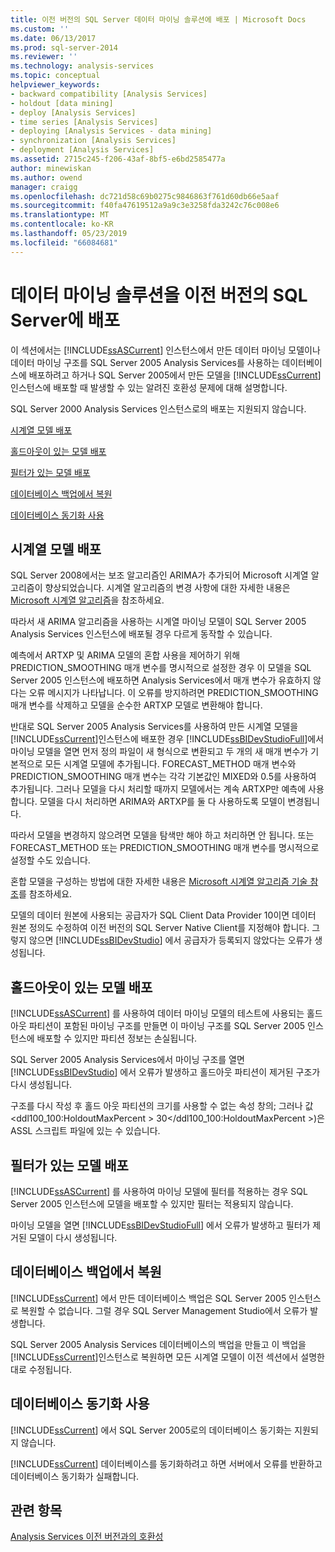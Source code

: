 ```yaml
---
title: 이전 버전의 SQL Server 데이터 마이닝 솔루션에 배포 | Microsoft Docs
ms.custom: ''
ms.date: 06/13/2017
ms.prod: sql-server-2014
ms.reviewer: ''
ms.technology: analysis-services
ms.topic: conceptual
helpviewer_keywords:
- backward compatibility [Analysis Services]
- holdout [data mining]
- deploy [Analysis Services]
- time series [Analysis Services]
- deploying [Analysis Services - data mining]
- synchronization [Analysis Services]
- deployment [Analysis Services]
ms.assetid: 2715c245-f206-43af-8bf5-e6bd2585477a
author: minewiskan
ms.author: owend
manager: craigg
ms.openlocfilehash: dc721d58c69b0275c9846863f761d60db66e5aaf
ms.sourcegitcommit: f40fa47619512a9a9c3e3258fda3242c76c008e6
ms.translationtype: MT
ms.contentlocale: ko-KR
ms.lasthandoff: 05/23/2019
ms.locfileid: "66084681"
---
```

# <a name="deploy-a-data-mining-solution-to-previous-versions-of-sql-server"></a>데이터 마이닝 솔루션을 이전 버전의 SQL Server에 배포
  이 섹션에서는 [!INCLUDE[ssASCurrent](../../includes/ssascurrent-md.md)] 인스턴스에서 만든 데이터 마이닝 모델이나 데이터 마이닝 구조를 SQL Server 2005 Analysis Services를 사용하는 데이터베이스에 배포하려고 하거나 SQL Server 2005에서 만든 모델을 [!INCLUDE[ssCurrent](../../includes/sscurrent-md.md)]인스턴스에 배포할 때 발생할 수 있는 알려진 호환성 문제에 대해 설명합니다.  
  
 SQL Server 2000 Analysis Services 인스턴스로의 배포는 지원되지 않습니다.  
  
 [시계열 모델 배포](#bkmk_TimeSeries)  
  
 [홀드아웃이 있는 모델 배포](#bkmk_Holdout)  
  
 [필터가 있는 모델 배포](#bkmk_Filter)  
  
 [데이터베이스 백업에서 복원](#bkmk_Backup)  
  
 [데이터베이스 동기화 사용](#bkmk_Synch)  
  
##  <a name="bkmk_TimeSeries"></a> 시계열 모델 배포  
 SQL Server 2008에서는 보조 알고리즘인 ARIMA가 추가되어 Microsoft 시계열 알고리즘이 향상되었습니다. 시계열 알고리즘의 변경 사항에 대한 자세한 내용은 [Microsoft 시계열 알고리즘](microsoft-time-series-algorithm.md)을 참조하세요.  
  
 따라서 새 ARIMA 알고리즘을 사용하는 시계열 마이닝 모델이 SQL Server 2005 Analysis Services 인스턴스에 배포될 경우 다르게 동작할 수 있습니다.  
  
 예측에서 ARTXP 및 ARIMA 모델의 혼합 사용을 제어하기 위해 PREDICTION_SMOOTHING 매개 변수를 명시적으로 설정한 경우 이 모델을 SQL Server 2005 인스턴스에 배포하면 Analysis Services에서 매개 변수가 유효하지 않다는 오류 메시지가 나타납니다. 이 오류를 방지하려면 PREDICTION_SMOOTHING 매개 변수를 삭제하고 모델을 순수한 ARTXP 모델로 변환해야 합니다.  
  
 반대로 SQL Server 2005 Analysis Services를 사용하여 만든 시계열 모델을 [!INCLUDE[ssCurrent](../../includes/sscurrent-md.md)]인스턴스에 배포한 경우 [!INCLUDE[ssBIDevStudioFull](../../includes/ssbidevstudiofull-md.md)]에서 마이닝 모델을 열면 먼저 정의 파일이 새 형식으로 변환되고 두 개의 새 매개 변수가 기본적으로 모든 시계열 모델에 추가됩니다. FORECAST_METHOD 매개 변수와 PREDICTION_SMOOTHING 매개 변수는 각각 기본값인 MIXED와 0.5를 사용하여 추가됩니다. 그러나 모델을 다시 처리할 때까지 모델에서는 계속 ARTXP만 예측에 사용합니다. 모델을 다시 처리하면 ARIMA와 ARTXP를 둘 다 사용하도록 모델이 변경됩니다.  
  
 따라서 모델을 변경하지 않으려면 모델을 탐색만 해야 하고 처리하면 안 됩니다. 또는 FORECAST_METHOD 또는 PREDICTION_SMOOTHING 매개 변수를 명시적으로 설정할 수도 있습니다.  
  
 혼합 모델을 구성하는 방법에 대한 자세한 내용은 [Microsoft 시계열 알고리즘 기술 참조](microsoft-time-series-algorithm-technical-reference.md)를 참조하세요.  
  
 모델의 데이터 원본에 사용되는 공급자가 SQL Client Data Provider 10이면 데이터 원본 정의도 수정하여 이전 버전의 SQL Server Native Client를 지정해야 합니다. 그렇지 않으면 [!INCLUDE[ssBIDevStudio](../../includes/ssbidevstudio-md.md)] 에서 공급자가 등록되지 않았다는 오류가 생성됩니다.  
  
##  <a name="bkmk_Holdout"></a> 홀드아웃이 있는 모델 배포  
 [!INCLUDE[ssASCurrent](../../includes/ssascurrent-md.md)] 를 사용하여 데이터 마이닝 모델의 테스트에 사용되는 홀드아웃 파티션이 포함된 마이닝 구조를 만들면 이 마이닝 구조를 SQL Server 2005 인스턴스에 배포할 수 있지만 파티션 정보는 손실됩니다.  
  
 SQL Server 2005 Analysis Services에서 마이닝 구조를 열면 [!INCLUDE[ssBIDevStudio](../../includes/ssbidevstudio-md.md)] 에서 오류가 발생하고 홀드아웃 파티션이 제거된 구조가 다시 생성됩니다.  
  
 구조를 다시 작성 후 홀드 아웃 파티션의 크기를 사용할 수 없는 속성 창의; 그러나 값 \<ddl100_100:HoldoutMaxPercent > 30\</ddl100_100:HoldoutMaxPercent >)은 ASSL 스크립트 파일에 있는 수 있습니다.  
  
##  <a name="bkmk_Filter"></a> 필터가 있는 모델 배포  
 [!INCLUDE[ssASCurrent](../../includes/ssascurrent-md.md)] 를 사용하여 마이닝 모델에 필터를 적용하는 경우 SQL Server 2005 인스턴스에 모델을 배포할 수 있지만 필터는 적용되지 않습니다.  
  
 마이닝 모델을 열면 [!INCLUDE[ssBIDevStudioFull](../../includes/ssbidevstudiofull-md.md)] 에서 오류가 발생하고 필터가 제거된 모델이 다시 생성됩니다.  
  
##  <a name="bkmk_Backup"></a> 데이터베이스 백업에서 복원  
 [!INCLUDE[ssCurrent](../../includes/sscurrent-md.md)] 에서 만든 데이터베이스 백업은 SQL Server 2005 인스턴스로 복원할 수 없습니다. 그럴 경우 SQL Server Management Studio에서 오류가 발생합니다.  
  
 SQL Server 2005 Analysis Services 데이터베이스의 백업을 만들고 이 백업을 [!INCLUDE[ssCurrent](../../includes/sscurrent-md.md)]인스턴스로 복원하면 모든 시계열 모델이 이전 섹션에서 설명한 대로 수정됩니다.  
  
##  <a name="bkmk_Synch"></a> 데이터베이스 동기화 사용  
 [!INCLUDE[ssCurrent](../../includes/sscurrent-md.md)] 에서 SQL Server 2005로의 데이터베이스 동기화는 지원되지 않습니다.  
  
 [!INCLUDE[ssCurrent](../../includes/sscurrent-md.md)] 데이터베이스를 동기화하려고 하면 서버에서 오류를 반환하고 데이터베이스 동기화가 실패합니다.  
  
## <a name="see-also"></a>관련 항목  
 [Analysis Services 이전 버전과의 호환성](../analysis-services-backward-compatibility.md)  
  
  
